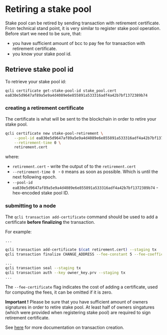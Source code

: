 # Retiring a stake pool

Stake pool can be retired by sending transaction with retirement certificate.
From technical stand point, it is very similar to register stake pool operation.
Before start we need to be sure, that:

* you have sufficient amount of bcc to pay fee for transaction with retirement certificate.
* you know your stake pool id.

## Retrieve stake pool id

To retrieve your stake pool id:

```sh
qcli certificate get-stake-pool-id stake_pool.cert
ea830e5d9647af89a5e9a4d4089e6e855891a533316adf4a42b7bf1372389b74
```

### creating a retirement certificate

The certificate is what will be sent to the blockchain in order to retire
your stake pool.

```sh
qcli certificate new stake-pool-retirement \
    --pool-id ea830e5d9647af89a5e9a4d4089e6e855891a533316adf4a42b7bf1372389b74 \
    --retirement-time 0 \
    retirement.cert
```

where:

- `retirement.cert`                                                             - write the output of to the `retirement.cert`
- `--retirement-time 0 `                                                        - `0` means as soon as possible. Which is until the next following epoch.
- `--pool-id ea830e5d9647af89a5e9a4d4089e6e855891a533316adf4a42b7bf1372389b74`  - hex-encoded stake pool ID.

### submitting to a node

The `qcli transaction add-certificate` command should be used to add a certificate **before finalizing** the transaction.

For example:

```sh
...

qcli transaction add-certificate $(cat retirement.cert) --staging tx
qcli transaction finalize CHANGE_ADDRESS --fee-constant 5 --fee-coefficient 2 --fee-certificate 2 --staging tx

...
qcli transaction seal --staging tx
qcli transaction auth --key owner_key.prv --staging tx
...
```

The `--fee-certificate` flag indicates the cost of adding a certificate, used for computing the fees, it can be omitted if it is zero.

**Important !**
Please be sure that you have sufficient amount of owners signatures in order to retire stake pool. At least half of owners singatures (which were provided when registering stake pool) are required to sign retirement certificate.

See [here](../qcli/transaction.md) for more documentation on transaction creation.

